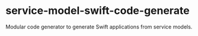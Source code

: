 # service-model-swift-code-generate
Modular code generator to generate Swift applications from service models.
